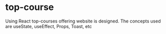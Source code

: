 # top-course
Using React top-courses offering website is designed. The concepts used are useState, useEffect, Props, Toast, etc

